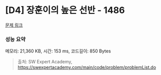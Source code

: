 # [D4] 장훈이의 높은 선반 - 1486 

[문제 링크](https://swexpertacademy.com/main/code/problem/problemDetail.do?contestProbId=AV2b7Yf6ABcBBASw) 

### 성능 요약

메모리: 21,360 KB, 시간: 153 ms, 코드길이: 850 Bytes



> 출처: SW Expert Academy, https://swexpertacademy.com/main/code/problem/problemList.do